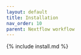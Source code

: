 ```yaml
---
layout: default
title: Installation
nav_order: 10
parent: Nextflow workflow
---
```


{% include install.md %}

